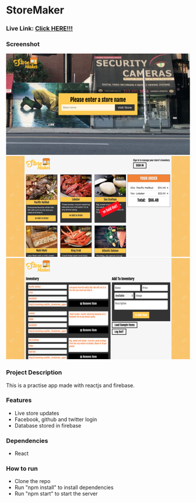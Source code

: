 # StoreMaker

### Live Link: [Click HERE!!!](http://storemaker.surge.sh)

### Screenshot

!["Screenshot of Homepage"](https://github.com/montygoldy/Food-inventory/blob/master/docs/Screen%20Shot%202018-02-01%20at%2011.47.26%20PM.png?raw=true)
!["Screenshot of Store page"](https://github.com/montygoldy/Food-inventory/blob/master/docs/Screen%20Shot%202018-02-01%20at%2011.47.39%20PM.png?raw=true)
!["Screenshot of Inventory page"](https://github.com/montygoldy/Food-inventory/blob/master/docs/Screen%20Shot%202018-02-01%20at%2011.48.00%20PM.png?raw=true)

### Project Description

This is a practise app made with reactjs and firebase.


### Features

- Live store updates
- Facebook, github and twitter login
- Database stored in firebase


### Dependencies

* React

### How to run

* Clone the repo
* Run "npm install" to install dependencies
* Run "npm start" to start the server


